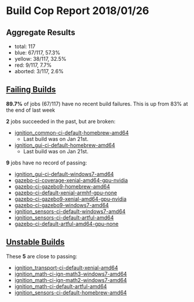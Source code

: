 # Build Cop Report 2018/01/26 #

## Aggregate Results

* total: 117
* blue: 67/117, 57.3%
* yellow: 38/117, 32.5%
* red: 9/117, 7.7%
* aborted: 3/117, 2.6%

## [Failing Builds](https://build.osrfoundation.org/view/main/view/BuildCopFail/) ##

**89.7%** of jobs (67/117) have no recent build failures. This is up from 83% at the end of last week

**2** jobs succeeded in the past, but are broken:

* [ignition_common-ci-default-homebrew-amd64](https://build.osrfoundation.org/view/main/view/BuildCopFail/job/ignition_common-ci-default-homebrew-amd64/)
    * Last build was on Jan 21st.
* [ignition_gui-ci-default-homebrew-amd64](https://build.osrfoundation.org/view/main/view/BuildCopFail/job/ignition_gui-ci-default-xenial-amd64/)
    * Last build was on Jan 21st.

**9** jobs have no record of passing:

* [ignition_gui-ci-default-windows7-amd64](https://build.osrfoundation.org/view/main/view/BuildCopFail/job/ignition_gui-ci-default-windows7-amd64/)
* [gazebo-ci-coverage-xenial-amd64-gpu-nvidia](https://build.osrfoundation.org/view/main/view/BuildCopFail/job/gazebo-ci-coverage-xenial-amd64-gpu-nvidia/)
* [gazebo-ci-gazebo9-homebrew-amd64](https://build.osrfoundation.org/view/main/view/BuildCopFail/job/gazebo-ci-gazebo9-homebrew-amd64/)
* [gazebo-ci-default-xenial-armhf-gpu-none](https://build.osrfoundation.org/view/main/view/BuildCopFail/job/gazebo-ci-default-xenial-armhf-gpu-none/)
* [gazebo-ci-gazebo9-xenial-amd64-gpu-nvidia](https://build.osrfoundation.org/view/main/view/BuildCopFail/job/gazebo-ci-gazebo9-xenial-amd64-gpu-nvidia/)
* [gazebo-ci-gazebo9-windows7-amd64](https://build.osrfoundation.org/view/main/view/BuildCopFail/job/gazebo-ci-gazebo9-windows7-amd64/)
* [ignition_sensors-ci-default-windows7-amd64](https://build.osrfoundation.org/view/main/view/BuildCopFail/job/ignition_sensors-ci-default-windows7-amd64/)
* [ignition_sensors-ci-default-artful-amd64](https://build.osrfoundation.org/view/main/view/BuildCopFail/job/ignition_sensors-ci-default-artful-amd64/)
* [gazebo-ci-default-artful-amd64-gpu-none](https://build.osrfoundation.org/view/main/view/BuildCopFail/job/gazebo-ci-default-artful-amd64-gpu-none/)

## [Unstable Builds](https://build.osrfoundation.org/view/main/view/BuildCopFail/) ##

These **5** are close to passing:

* [ignition_transport-ci-default-xenial-amd64](https://build.osrfoundation.org/view/main/view/BuildCopFail/job/ignition_transport-ci-default-xenial-amd64/)
* [ignition_math-ci-ign-math3-windows7-amd64](https://build.osrfoundation.org/view/main/view/BuildCopFail/job/ignition_math-ci-ign-math3-windows7-amd64/)
* [ignition_math-ci-ign-math2-windows7-amd64](https://build.osrfoundation.org/view/main/view/BuildCopFail/job/ignition_math-ci-ign-math2-windows7-amd64/)
* [ignition_math-ci-default-artful-amd64](https://build.osrfoundation.org/view/main/view/BuildCopFail/job/ignition_math-ci-default-artful-amd64/)
* [ignition_sensors-ci-default-homebrew-amd64](https://build.osrfoundation.org/view/main/view/BuildCopFail/job/ignition_sensors-ci-default-homebrew-amd64/)